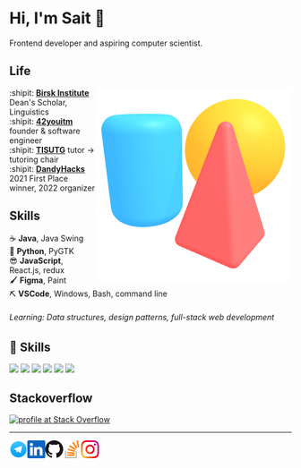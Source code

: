 # Hi, I'm Sait :wave:

Frontend developer and aspiring computer scientist.

## Life

<img align="right" src="img/scene.png">

:shipit: [**Birsk Institute**][ur] Dean's Scholar, Linguistics  
:shipit: [**42youitm**][mpldrv] founder & software engineer  
:shipit: [**TISUTG**][sug] tutor → tutoring chair  
:shipit: [**DandyHacks**][dandyhacks] 2021 First Place winner, 2022 organizer

[ur]: https://rochester.edu
[mpldrv]: https://github.com/mapledrive
[sug]: https://gkdfghkdfjgk.org
[dandyhacks]: https://dandyhacks.net

## Skills

:coffee: **Java**, Java Swing  
:snake: **Python**, PyGTK  
:sunglasses: **JavaScript**, React.js, redux  
:paintbrush: **Figma**, Paint  
:pick: **VSCode**, Windows, Bash, command line

[inkscape]: https://inkscape.org
[spline]: https://spline.design

###### Learning: Data structures, design patterns, full-stack web development

## 💼 Skills

![](https://img.shields.io/badge/Code-React-informational?style=flat&logo=react&logoColor=white&color=4AB197)
![](https://img.shields.io/badge/Code-Redux-informational?style=flat&logo=Redux&logoColor=white&color=4AB197)
![](https://img.shields.io/badge/Code-Gatsby-informational?style=flat&logo=gatsby&logoColor=white&color=4AB197)
![](https://img.shields.io/badge/Code-JavaScript-informational?style=flat&logo=JavaScript&logoColor=white&color=4AB197)
![](https://img.shields.io/badge/Code-TypeScript-informational?style=flat&logo=TypeScript&logoColor=white&color=4AB197)
![](https://img.shields.io/badge/Code-MySQL-informational?style=flat&logo=MySQL&logoColor=white&color=4AB197)

## Stackoverflow

<a href="https://stackoverflow.com/users/7198964/kilogram"><img src="https://stackoverflow.com/users/flair/7198964.png" width="208" height="58" alt="profile at Stack Overflow" title="profile at Stack Overflow"></a>

[brettz9]: http://example.me

---

<a href="mailto:sait.sharifullin@gmail.com">
    <img height="32" align="left" alt="Telegram" src="img/icons/telegram.png" />
</a>

<a href="https://www.linkedin.com/in/sait-sharifullin">
    <img height="32" align="left" alt="LinkedIn" src="img/icons/linkedin.png" />
</a>

<a href="https://github.com/mapledrive">
    <img height="32" align="left" alt="Github" src="img/icons/github.png" />
</a>

<a href="https://stackoverflow.com/users/7198964/kilogram">
    <img height="32" align="left" alt="Liberapay" src="img/icons/stackoverflow.png" />
</a>

<a href="https://www.instagram.com/fdgedfherherrdgfhf">
    <img height="32" align="left" alt="Instagram" src="img/icons/instagram.png" />
</a>
